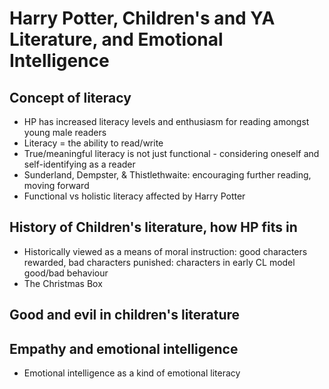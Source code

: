 # Harry Potter, Children's and YA Literature, and Emotional Intelligence
## Concept of literacy
* HP has increased literacy levels and enthusiasm for reading amongst young male readers
* Literacy = the ability to read/write
* True/meaningful literacy is not just functional - considering oneself and self-identifying as a reader
* Sunderland, Dempster, & Thistlethwaite: encouraging further reading, moving forward
* Functional vs holistic literacy affected by Harry Potter

## History of Children's literature, how HP fits in
* Historically viewed as a means of moral instruction: good characters rewarded, bad characters punished: characters in early CL model good/bad behaviour
* The Christmas Box

## Good and evil in children's literature 


## Empathy and emotional intelligence
* Emotional intelligence as a kind of emotional literacy
